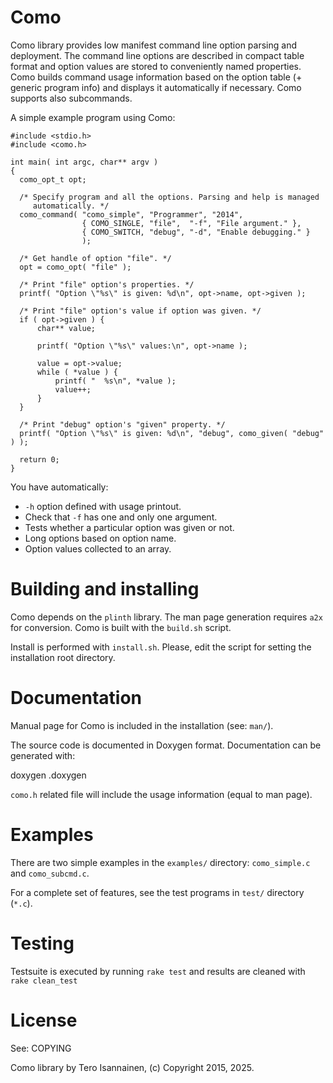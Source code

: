 # Como

Como library provides low manifest command line option parsing and
deployment. The command line options are described in compact table
format and option values are stored to conveniently named
properties. Como builds command usage information based on the option
table (+ generic program info) and displays it automatically if
necessary. Como supports also subcommands.


A simple example program using Como:

    #include <stdio.h>
    #include <como.h>

    int main( int argc, char** argv )
    {
      como_opt_t opt;

      /* Specify program and all the options. Parsing and help is managed
         automatically. */
      como_command( "como_simple", "Programmer", "2014",
                    { COMO_SINGLE, "file",  "-f", "File argument." },
                    { COMO_SWITCH, "debug", "-d", "Enable debugging." }
                    );

      /* Get handle of option "file". */
      opt = como_opt( "file" );

      /* Print "file" option's properties. */
      printf( "Option \"%s\" is given: %d\n", opt->name, opt->given );

      /* Print "file" option's value if option was given. */
      if ( opt->given ) {
          char** value;

          printf( "Option \"%s\" values:\n", opt->name );

          value = opt->value;
          while ( *value ) {
              printf( "  %s\n", *value );
              value++;
          }
      }

      /* Print "debug" option's "given" property. */
      printf( "Option \"%s\" is given: %d\n", "debug", como_given( "debug" ) );

      return 0;
    }


You have automatically:
  - `-h` option defined with usage printout.
  - Check that `-f` has one and only one argument.
  - Tests whether a particular option was given or not.
  - Long options based on option name.
  - Option values collected to an array.



# Building and installing

Como depends on the `plinth` library. The man page generation requires
`a2x` for conversion. Como is built with the `build.sh` script.

Install is performed with `install.sh`. Please, edit the script for
setting the installation root directory.


# Documentation

Manual page for Como is included in the installation (see: `man/`).

The source code is documented in Doxygen format. Documentation can be
generated with:

  doxygen .doxygen

`como.h` related file will include the usage information (equal to man
page).


# Examples

There are two simple examples in the `examples/` directory:
`como_simple.c` and `como_subcmd.c`.

For a complete set of features, see the test programs in `test/`
directory (`*.c`).


# Testing

Testsuite is executed by running `rake test` and results are cleaned
with `rake clean_test`


# License

See: COPYING



Como library by Tero Isannainen, (c) Copyright 2015, 2025.
